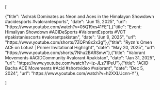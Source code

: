 [
<!-- YOUTUBE:START -->{"title": "Ashrak Dominates as Neon and Aces in the Himalayan Showdown #acidesports #valorantesports", "date": "Jun 15, 2025", "url": "https://www.youtube.com/watch?v=05Q19xs41FE"},{"title": "Event: Himaliyan Showdown #ACIDeSports #ValorantEsports #VCT #pakistaniescorts #valorantpakistan", "date": "Jun 9, 2025", "url": "https://www.youtube.com/shorts/7ZQPh8x2x3g"},{"title": "Ryzn&#39;s Omen ACE on Lotus! | Primer Invitational Highlight", "date": "May 20, 2025", "url": "https://www.youtube.com/shorts/7Nhu2BARSmw"},{"title": "Valorant Movements #ACIDCommunity #valorant #pakistan", "date": "Jan 31, 2025", "url": "https://www.youtube.com/watch?v=iz-JLz71PeU"},{"title": "ACID Bacha ACE Movements #Acid #shortvideo #valorant", "date": "Dec 5, 2024", "url": "https://www.youtube.com/watch?v=h2XXLUcnn-Y"},<!-- YOUTUBE:END -->
]

